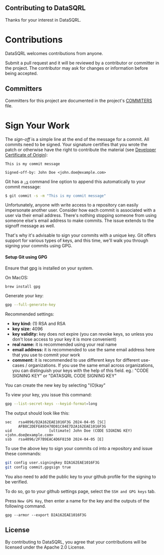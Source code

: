## Contributing to DataSQRL
Thanks for your interest in DataSQRL. 

# Contributions

DataSQRL welcomes contributions from anyone.

Submit a pull request and it will be reviewed by a contributor or committer in the project. The 
contributor may ask for changes or information before being accepted.

## Committers

Committers for this project are documented in the project's [COMMITERS](COMMITTERS.md) file.

# Sign Your Work

The _sign-off_ is a simple line at the end of the message for a commit. All commits need to be signed.
Your signature certifies that you wrote the patch or otherwise have the right to contribute the material
(see [Developer Certificate of Origin](https://developercertificate.org)):

```
This is my commit message

Signed-off-by: John Doe <john.doe@example.com>
```

Git has a [`-s`](https://git-scm.com/docs/git-commit#Documentation/git-commit.txt---signoff) command line option to
append this automatically to your commit message:

```bash
$ git commit -s -m "This is my commit message"
```

Unfortunately, anyone with write access to a repository can easily impersonate another user.
Consider how each commit is associated with a user via their email address.
There's nothing stopping someone from using someone else's email address to make commits.
The issue extends to the signoff message as well.

That's why it's advisable to sign your commits with a unique key. Git offers support for various types of keys,
and this time, we'll walk you through signing your commits using GPG.

#### Setup Git using GPG

Ensure that gpg is installed on your system.

On MacOS:
```bash
brew install gpg
```

Generate your key:
```bash
gpg --full-generate-key
```

Recommended settings:
- **key kind:** (1) RSA and RSA
- **key size:** 4096
- **key validity:** key does not expire
  (you can revoke keys, so unless you don't lose access to your key it is more convenient)
- **real name:** it is recommended using your real name
- **email address:** it is recommended to use the same email address here that you use to commit your work
- **comment:** it is recommended to use different keys for different use-cases / organizations.
  If you use the same email across organizations, you can distinguish your keys with the help of this field.
  eg.: "CODE SIGNING KEY" or "DATASQRL CODE SIGNING KEY"

You can create the new key by selecting "(O)kay"

To view your key, you issue this command:
```bash
gpg --list-secret-keys --keyid-format=long
```

The output should look like this:
```
sec   rsa4096/D2A162EAE1016F3G 2024-04-05 [SC]
      AFB8C2DEFEA93470D81C84E7D2A162EAE1016F3G
uid                 [ultimate] John Doe (CODE SIGNING KEY) <john.doe@example.com>
ssb   rsa4096/2F7B9EAC4D6F8150 2024-04-05 [E]
```

To use the above key to sign your commits cd into a repository and issue these commands:
```bash
git config user.signingkey D2A162EAE1016F3G
git config commit.gpgsign true
```

You also need to add the public key to your github profile for the signing to be verified. 

To do so, go to your github settings page, select the `SSH and GPG keys` tab. 

Press `New GPG Key`, then enter a name for the key and the outputs of the following command. 

```
gpg --armor --export D2A162EAE1016F3G
```

## License
By contributing to DataSQRL, you agree that your contributions will be licensed under the Apache 2.0 License.
